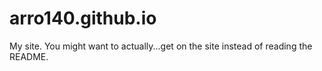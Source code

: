 # arro140.github.io
My site. You might want to actually...get on the site instead of reading the README.
